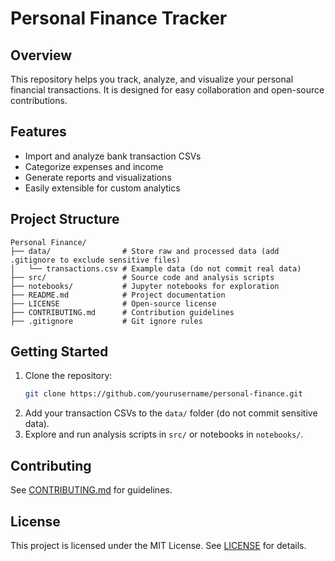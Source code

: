 # Personal Finance Tracker

## Overview
This repository helps you track, analyze, and visualize your personal financial transactions. It is designed for easy collaboration and open-source contributions.

## Features
- Import and analyze bank transaction CSVs
- Categorize expenses and income
- Generate reports and visualizations
- Easily extensible for custom analytics

## Project Structure
```
Personal Finance/
├── data/                # Store raw and processed data (add .gitignore to exclude sensitive files)
│   └── transactions.csv # Example data (do not commit real data)
├── src/                 # Source code and analysis scripts
├── notebooks/           # Jupyter notebooks for exploration
├── README.md            # Project documentation
├── LICENSE              # Open-source license
├── CONTRIBUTING.md      # Contribution guidelines
├── .gitignore           # Git ignore rules
```

## Getting Started
1. Clone the repository:
   ```sh
   git clone https://github.com/yourusername/personal-finance.git
   ```
2. Add your transaction CSVs to the `data/` folder (do not commit sensitive data).
3. Explore and run analysis scripts in `src/` or notebooks in `notebooks/`.

## Contributing
See [CONTRIBUTING.md](CONTRIBUTING.md) for guidelines.

## License
This project is licensed under the MIT License. See [LICENSE](LICENSE) for details.
